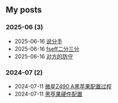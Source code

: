 ## My posts  
### **2025-06** (3)  
- 2025-06-16 [说分手](https://red-signals.github.io/2025/06/16/%E8%89%B2%E7%B2%89%E5%8D%81%E4%B8%89%E5%88%86/)  
- 2025-06-16 [fseff二分三分](https://red-signals.github.io/2025/06/16/%E9%98%BF%E5%B0%94%E6%B3%95%E7%91%9F%E5%A4%AB/)  
- 2025-06-16 [对方的防守](https://red-signals.github.io/2025/06/16/%E4%BA%BA%E6%96%87%E8%B6%A3%E4%BA%8B/)  
  
  
### **2024-07** (2)  
- 2024-07-11 [微星Z490 A黑苹果配置过程](https://red-signals.github.io/2024/07/11/%E9%98%85%E8%AF%BB/%E9%98%85%E8%AF%BB%E7%AC%94%E8%AE%B0/%E5%BE%AE%E6%98%9FZ490%20A%E9%BB%91%E8%8B%B9%E6%9E%9C%E9%85%8D%E7%BD%AE%E8%BF%87%E7%A8%8B/)  
- 2024-07-11 [黑苹果硬件配置](https://red-signals.github.io/2024/07/11/%E9%98%85%E8%AF%BB/%E9%98%85%E8%AF%BB%E7%AC%94%E8%AE%B0/%E9%BB%91%E8%8B%B9%E6%9E%9C%E7%A1%AC%E4%BB%B6%E9%85%8D%E7%BD%AE/)  
  
